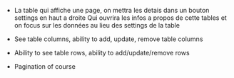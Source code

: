- La table qui affiche une page, on mettra les detais dans un bouton settings en haut a droite
  Qui ouvrira les infos a propos de cette tables et on focus sur les données au lieu des settings de la table

- See table columns, ability to add, update, remove table columns
- Ability to see table rows, ability to add/update/remove rows
- Pagination of course
